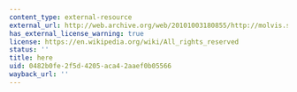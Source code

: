```yaml
---
content_type: external-resource
external_url: http://web.archive.org/web/20101003180855/http://molvis.sdsc.edu/visres/molvisfw/titles.jsp
has_external_license_warning: true
license: https://en.wikipedia.org/wiki/All_rights_reserved
status: ''
title: here
uid: 0482b0fe-2f5d-4205-aca4-2aaef0b05566
wayback_url: ''
---
```

